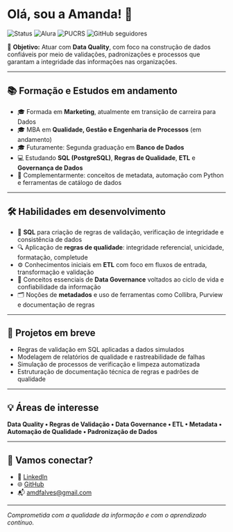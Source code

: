 # Olá, sou a Amanda! 👋

![Status](https://img.shields.io/badge/status-em%20formação-yellow)
![Alura](https://img.shields.io/badge/Estudante-Alura-0098D1)
![PUCRS](https://img.shields.io/badge/Estudante-PUCRS-darkblue)
![GitHub seguidores](https://img.shields.io/github/followers/amanda-mdata?style=social)

🎯 **Objetivo:** Atuar com **Data Quality**, com foco na construção de dados confiáveis por meio de validações, padronizações e processos que garantam a integridade das informações nas organizações.

---

## 📚 Formação e Estudos em andamento

- 🎓 Formada em **Marketing**, atualmente em transição de carreira para Dados
- 🎓 MBA em **Qualidade, Gestão e Engenharia de Processos** (em andamento)
- 🎓 Futuramente: Segunda graduação em **Banco de Dados**
- 💻 Estudando **SQL (PostgreSQL)**, **Regras de Qualidade**, **ETL** e **Governança de Dados**
- 📖 Complementarmente: conceitos de metadata, automação com Python e ferramentas de catálogo de dados

---

## 🛠️ Habilidades em desenvolvimento

- 🧾 **SQL** para criação de regras de validação, verificação de integridade e consistência de dados
- 🔍 Aplicação de **regras de qualidade**: integridade referencial, unicidade, formatação, completude
- ⚙️ Conhecimentos iniciais em **ETL** com foco em fluxos de entrada, transformação e validação
- 🧠 Conceitos essenciais de **Data Governance** voltados ao ciclo de vida e confiabilidade da informação
- 🗂️ Noções de **metadados** e uso de ferramentas como Collibra, Purview e documentação de regras

---

## 🚀 Projetos em breve

- Regras de validação em SQL aplicadas a dados simulados
- Modelagem de relatórios de qualidade e rastreabilidade de falhas
- Simulação de processos de verificação e limpeza automatizada
- Estruturação de documentação técnica de regras e padrões de qualidade

---

## 💡 Áreas de interesse

**Data Quality • Regras de Validação • Data Governance • ETL • Metadata • Automação de Qualidade • Padronização de Dados**

---

## 🤝 Vamos conectar?

- 💼 [LinkedIn](https://www.linkedin.com/in/ferreiraalvesamanda)
- 🌐 [GitHub](https://github.com/amanda-mdata)
- 📬 amdfalves@gmail.com

---

*Comprometida com a qualidade da informação e com o aprendizado contínuo.*
